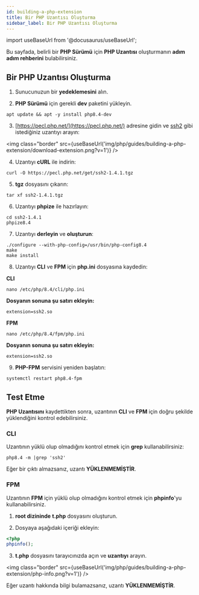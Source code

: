 ```yaml
---
id: building-a-php-extension
title: Bir PHP Uzantısı Oluşturma
sidebar_label: Bir PHP Uzantısı Oluşturma
---
```


import useBaseUrl from '@docusaurus/useBaseUrl';

Bu sayfada, belirli bir **PHP Sürümü** için **PHP Uzantısı** oluşturmanın **adım adım rehberini** bulabilirsiniz.

## Bir PHP Uzantısı Oluşturma

1. Sunucunuzun bir **yedeklemesini** alın.

2. **PHP Sürümü** için gerekli **dev** paketini yükleyin.

```
apt update && apt -y install php8.4-dev
```

3. [https://pecl.php.net/](https://pecl.php.net/) adresine gidin ve [ssh2](https://pecl.php.net/package/ssh2) gibi istediğiniz uzantıyı arayın:

<img class="border" src={useBaseUrl('img/php/guides/building-a-php-extension/download-extension.png?v=1')} />

4. Uzantıyı **cURL** ile indirin:

```
curl -O https://pecl.php.net/get/ssh2-1.4.1.tgz
```

5. **tgz** dosyasını çıkarın:

```
tar xf ssh2-1.4.1.tgz
```

6. Uzantıyı **phpize** ile hazırlayın:

```
cd ssh2-1.4.1
phpize8.4
```

7. Uzantıyı **derleyin** ve **oluşturun**:

```
./configure --with-php-config=/usr/bin/php-config8.4
make
make install
```

8. Uzantıyı **CLI** ve **FPM** için **php.ini** dosyasına kaydedin:

**CLI**

```
nano /etc/php/8.4/cli/php.ini
```

**Dosyanın sonuna şu satırı ekleyin:**

```
extension=ssh2.so
```

**FPM**

```
nano /etc/php/8.4/fpm/php.ini
```

**Dosyanın sonuna şu satırı ekleyin:**

```
extension=ssh2.so
```

9. **PHP-FPM** servisini yeniden başlatın:

```
systemctl restart php8.4-fpm
```

## Test Etme

**PHP Uzantısını** kaydettikten sonra, uzantının **CLI** ve **FPM** için doğru şekilde yüklendiğini kontrol edebilirsiniz.

### CLI

Uzantının yüklü olup olmadığını kontrol etmek için **grep** kullanabilirsiniz:

```
php8.4 -m |grep 'ssh2' 
```

Eğer bir çıktı almazsanız, uzantı **YÜKLENMEMİŞTİR**.

### FPM

Uzantının **FPM** için yüklü olup olmadığını kontrol etmek için **phpinfo**'yu kullanabilirsiniz.

1. **root dizininde** **t.php** dosyasını oluşturun.

2. Dosyaya aşağıdaki içeriği ekleyin:

```php
<?php
phpinfo();
```

3. **t.php** dosyasını tarayıcınızda açın ve **uzantıyı** arayın.

<img class="border" src={useBaseUrl('img/php/guides/building-a-php-extension/php-info.png?v=1')} />

Eğer uzantı hakkında bilgi bulamazsanız, uzantı **YÜKLENMEMİŞTİR**.
